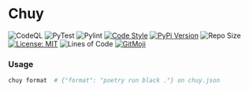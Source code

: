 # Chuy

![CodeQL](https://github.com/UltiRequiem/chuy/workflows/CodeQL/badge.svg)
![PyTest](https://github.com/UltiRequiem/chuy/workflows/PyTest/badge.svg)
![Pylint](https://github.com/UltiRequiem/chuy/workflows/Pylint/badge.svg)
[![Code Style](https://img.shields.io/badge/Code%20Style-Black-000000.svg)](https://github.com/psf/black)
[![PyPi Version](https://img.shields.io/pypi/v/chuy)](https://pypi.org/project/chuy)
![Repo Size](https://img.shields.io/github/repo-size/ultirequiem/chuy?style=flat-square&label=Repo)
[![License: MIT](https://img.shields.io/badge/License-MIT-blue.svg)](https://opensource.org/licenses/MIT)
![Lines of Code](https://img.shields.io/tokei/lines/github.com/UltiRequiem/chuy?color=blue&label=Total%20Lines)
[![GitMoji](https://img.shields.io/badge/Gitmoji-%F0%9F%8E%A8%20-FFDD67.svg)](https://gitmoji.dev)

### Usage

```bash
chuy format  # {"format": "poetry run black ."} on chuy.json
```

